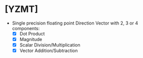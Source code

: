# [YZMT]

+ Single precision floating point Direction Vector with 2, 3 or 4 components:
  - [x] Dot Product
  - [x] Magnitude
  - [x] Scalar Division/Multiplication
  - [x] Vector Addition/Subtraction
